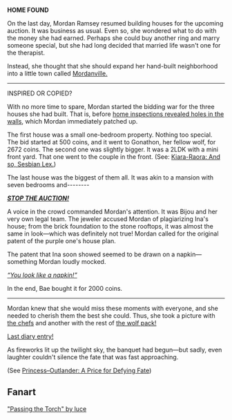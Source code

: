 **HOME FOUND**

On the last day, Mordan Ramsey resumed building houses for the upcoming auction. It was business as usual. Even so, she wondered what to do with the money she had earned. Perhaps she could buy another ring and marry someone special, but she had long decided that married life wasn't one for the therapist.

Instead, she thought that she should expand her hand-built neighborhood into a little town called [Mordanville.](#embed:https://www.youtube.com/live/Ch4qLZhARtY?t=840)

---

INSPIRED OR COPIED?

With no more time to spare, Mordan started the bidding war for the three houses she had built. That is, before [home inspections revealed holes in the walls](https://www.youtube.com/live/Ch4qLZhARtY?t=4991), which Mordan immediately patched up.

The first house was a small one-bedroom property. Nothing too special. The bid started at 500 coins, and it went to Gonathon, her fellow wolf, for 2672 coins. The second one was slightly bigger. It was a 2LDK with a mini front yard. That one went to the couple in the front. (See: [Kiara-Raora: And so, Sesbian Lex.](#edge:raora-kiara))

The last house was the biggest of them all. It was akin to a mansion with seven bedrooms and--------

[**_STOP THE AUCTION!_**](#embed:https://www.youtube.com/live/Ch4qLZhARtY?t=5528)

A voice in the crowd commanded Mordan's attention. It was Bijou and her very own legal team. The jeweler accused Mordan of plagiarizing Ina's house; from the brick foundation to the stone rooftops, it was almost the same in look—which was definitely not true! Mordan called for the original patent of the purple one's house plan.

The patent that Ina soon showed seemed to be drawn on a napkin—something Mordan loudly mocked.

_[“You look like a napkin!”](#embed:https://www.youtube.com/live/Ch4qLZhARtY?t=5648)_

In the end, Bae bought it for 2000 coins.

---

Mordan knew that she would miss these moments with everyone, and she needed to cherish them the best she could. Thus, she took a picture with [the chefs](https://www.youtube.com/live/Ch4qLZhARtY?si=6XoSGMMzfTlRSZ0V&t=6193) and another with the rest of [the wolf pack!](https://www.youtube.com/live/Ch4qLZhARtY?si=uNJIZEhlu-vuZzXE&t=6784)

[Last diary entry!](#embed:https://www.youtube.com/live/Ch4qLZhARtY?si=uNJIZEhlu-vuZzXE&t=7627)

As fireworks lit up the twilight sky, the banquet had begun—but sadly, even laughter couldn't silence the fate that was fast approaching.

(See [Princess–Outlander: A Price for Defying Fate](#edge:iphania-outlander))

## Fanart

["Passing the Torch" by luce](https://x.com/lucesamaaa/status/1927770964688802240)

<!-- liz -->
